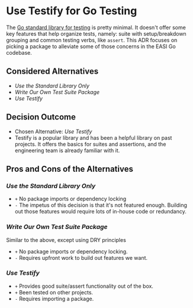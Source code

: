 # Use Testify for Go Testing

The [Go standard library for testing](https://golang.org/pkg/testing/)
is pretty minimal.
It doesn't offer some key features that help organize tests, namely:
suite with setup/breakdown grouping
and common testing verbs, like `assert`.
This ADR focuses on picking a package
to alleviate some of those concerns in the EASI Go codebase.

## Considered Alternatives

* *Use the Standard Library Only*
* *Write Our Own Test Suite Package*
* *Use Testify*

## Decision Outcome

* Chosen Alternative: *Use Testify*
* Testify is a popular library
  and has been a helpful library on past projects.
  It offers the basics for suites and assertions,
  and the engineering team is already familiar with it.

## Pros and Cons of the Alternatives

### *Use the Standard Library Only*

* `+` No package imports or dependency locking
* `-` The impetus of this decision is that it's not featured enough.
      Building out those features would require lots of in-house code
      or redundancy.

### *Write Our Own Test Suite Package*

Similar to the above, except using DRY principles

* `+` No package imports or dependency locking.
* `-` Requires upfront work to build out features we want.

### *Use Testify*

* `+` Provides good suite/assert functionality out of the box.
* `+` Been tested on other projects.
* `-` Requires importing a package.
